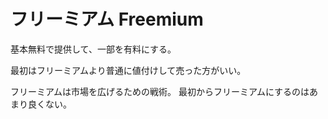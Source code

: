 # フリーミアム Freemium

基本無料で提供して、一部を有料にする。

最初はフリーミアムより普通に値付けして売った方がいい。

フリーミアムは市場を広げるための戦術。
最初からフリーミアムにするのはあまり良くない。
